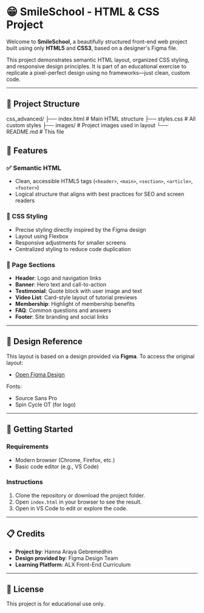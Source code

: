 # 😁 SmileSchool - HTML & CSS Project

Welcome to **SmileSchool**, a beautifully structured front-end web project built using only **HTML5** and **CSS3**, based on a designer's Figma file.

This project demonstrates semantic HTML layout, organized CSS styling, and responsive design principles. It is part of an educational exercise to replicate a pixel-perfect design using no frameworks—just clean, custom code.

---

## 📄 Project Structure

css_advanced/
├── index.html # Main HTML structure
├── styles.css # All custom styles
├── images/ # Project images used in layout
└── README.md # This file


## 🎯 Features

### ✅ Semantic HTML
- Clean, accessible HTML5 tags (`<header>`, `<main>`, `<section>`, `<article>`, `<footer>`)
- Logical structure that aligns with best practices for SEO and screen readers

### 🎨 CSS Styling
- Precise styling directly inspired by the Figma design
- Layout using Flexbox
- Responsive adjustments for smaller screens
- Centralized styling to reduce code duplication

### 🧱 Page Sections
- **Header**: Logo and navigation links
- **Banner**: Hero text and call-to-action
- **Testimonial**: Quote block with user image and text
- **Video List**: Card-style layout of tutorial previews
- **Membership**: Highlight of membership benefits
- **FAQ**: Common questions and answers
- **Footer**: Site branding and social links

---

## 📐 Design Reference

This layout is based on a design provided via **Figma**. To access the original layout:
- [Open Figma Design](https://www.figma.com/design/dyYL6Ku4WG7vsdpwvlcJZC/Homepage?node-id=0-1&p=f&t=QsBuobMirONgMJX8-0)

Fonts:
- Source Sans Pro
- Spin Cycle OT (for logo)

---

## 🚀 Getting Started

### Requirements
- Modern browser (Chrome, Firefox, etc.)
- Basic code editor (e.g., VS Code)

### Instructions
1. Clone the repository or download the project folder.
2. Open `index.html` in your browser to see the result.
3. Open in VS Code to edit or explore the code.

---

## 📋 Credits

- **Project by**: Hanna Araya Gebremedhin
- **Design provided by**: Figma Design Team
- **Learning Platform**: ALX Front-End Curriculum

---

## 📝 License

This project is for educational use only.

